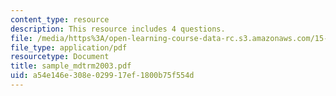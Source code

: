 ```yaml
---
content_type: resource
description: This resource includes 4 questions.
file: /media/https%3A/open-learning-course-data-rc.s3.amazonaws.com/15-010-economic-analysis-for-business-decisions-fall-2004/a54e146e308e029917ef1800b75f554d_sample_mdtrm2003.pdf
file_type: application/pdf
resourcetype: Document
title: sample_mdtrm2003.pdf
uid: a54e146e-308e-0299-17ef-1800b75f554d
---
```

